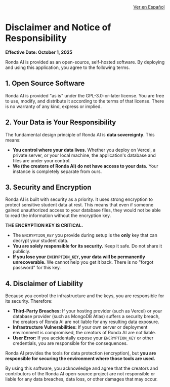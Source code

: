 <div align="right">
  <a href="TERMS.es.md">Ver en Español</a>
</div>

# Disclaimer and Notice of Responsibility

**Effective Date: October 1, 2025**

Ronda AI is provided as an open-source, self-hosted software. By deploying and using this application, you agree to the following terms.

## 1. Open Source Software

Ronda AI is provided "as is" under the GPL-3.0-or-later license. You are free to use, modify, and distribute it according to the terms of that license. There is no warranty of any kind, express or implied.

## 2. Your Data is Your Responsibility

The fundamental design principle of Ronda AI is **data sovereignty**. This means:

- **You control where your data lives.** Whether you deploy on Vercel, a private server, or your local machine, the application's database and files are under your control.
- **We (the creators of Ronda AI) do not have access to your data.** Your instance is completely separate from ours.

## 3. Security and Encryption

Ronda AI is built with security as a priority. It uses strong encryption to protect sensitive student data at rest. This means that even if someone gained unauthorized access to your database files, they would not be able to read the information without the encryption key.

**THE ENCRYPTION KEY IS CRITICAL.**
- The `ENCRYPTION_KEY` you provide during setup is the **only** key that can decrypt your student data.
- **You are solely responsible for its security.** Keep it safe. Do not share it publicly.
- **If you lose your `ENCRYPTION_KEY`, your data will be permanently unrecoverable.** We cannot help you get it back. There is no "forgot password" for this key.

## 4. Disclaimer of Liability

Because you control the infrastructure and the keys, you are responsible for its security. Therefore:

- **Third-Party Breaches:** If your hosting provider (such as Vercel) or your database provider (such as MongoDB Atlas) suffers a security breach, the creators of Ronda AI are not liable for any resulting data exposure.
- **Infrastructure Vulnerabilities:** If your own server or deployment environment is compromised, the creators of Ronda AI are not liable.
- **User Error:** If you accidentally expose your `ENCRYPTION_KEY` or other credentials, you are responsible for the consequences.

Ronda AI provides the tools for data protection (encryption), but **you are responsible for securing the environment where those tools are used.**

By using this software, you acknowledge and agree that the creators and contributors of the Ronda AI open-source project are not responsible or liable for any data breaches, data loss, or other damages that may occur.
